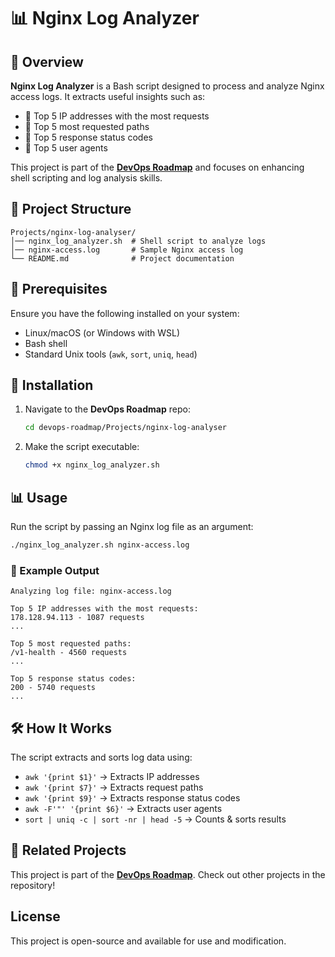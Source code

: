 # 📊 Nginx Log Analyzer  

## 📌 Overview  
**Nginx Log Analyzer** is a Bash script designed to process and analyze Nginx access logs. It extracts useful insights such as:  
- 🔹 Top 5 IP addresses with the most requests  
- 🔹 Top 5 most requested paths  
- 🔹 Top 5 response status codes  
- 🔹 Top 5 user agents  

This project is part of the **[DevOps Roadmap](https://github.com/ZakariaAitAli/devops-roadmap)** and focuses on enhancing shell scripting and log analysis skills.  

## 📂 Project Structure  
```
Projects/nginx-log-analyser/
│── nginx_log_analyzer.sh  # Shell script to analyze logs
│── nginx-access.log       # Sample Nginx access log
└── README.md              # Project documentation
```

## 🔧 Prerequisites  
Ensure you have the following installed on your system:  
- Linux/macOS (or Windows with WSL)  
- Bash shell  
- Standard Unix tools (`awk`, `sort`, `uniq`, `head`)  

## 🚀 Installation  
1. Navigate to the **DevOps Roadmap** repo:  
   ```bash
   cd devops-roadmap/Projects/nginx-log-analyser
   ```
2. Make the script executable:  
   ```bash
   chmod +x nginx_log_analyzer.sh
   ```

## 📊 Usage  
Run the script by passing an Nginx log file as an argument:  
```bash
./nginx_log_analyzer.sh nginx-access.log
```

### 📌 Example Output  
```
Analyzing log file: nginx-access.log

Top 5 IP addresses with the most requests:
178.128.94.113 - 1087 requests
...

Top 5 most requested paths:
/v1-health - 4560 requests
...

Top 5 response status codes:
200 - 5740 requests
...
```

## 🛠️ How It Works  
The script extracts and sorts log data using:  
- `awk '{print $1}'` → Extracts IP addresses  
- `awk '{print $7}'` → Extracts request paths  
- `awk '{print $9}'` → Extracts response status codes  
- `awk -F'"' '{print $6}'` → Extracts user agents  
- `sort | uniq -c | sort -nr | head -5` → Counts & sorts results  

## 📌 Related Projects  
This project is part of the **[DevOps Roadmap](https://github.com/ZakariaAitAli/devops-roadmap)**. Check out other projects in the repository!  

## License
This project is open-source and available for use and modification.
